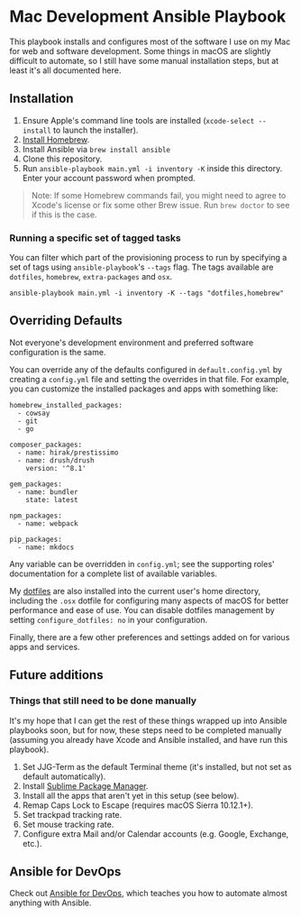 # Mac Development Ansible Playbook

This playbook installs and configures most of the software I use on my Mac for web and software development. Some things in macOS are slightly difficult to automate, so I still have some manual installation steps, but at least it's all documented here.

## Installation

  1. Ensure Apple's command line tools are installed (`xcode-select --install` to launch the installer).
  2. [Install Homebrew](https://brew.sh).
  3. Install Ansible via `brew install ansible`
  3. Clone this repository.
  4. Run `ansible-playbook main.yml -i inventory -K` inside this directory. Enter your account password when prompted.

> Note: If some Homebrew commands fail, you might need to agree to Xcode's license or fix some other Brew issue. Run `brew doctor` to see if this is the case.

### Running a specific set of tagged tasks

You can filter which part of the provisioning process to run by specifying a set of tags using `ansible-playbook`'s `--tags` flag. The tags available are `dotfiles`, `homebrew`, `extra-packages` and `osx`.

    ansible-playbook main.yml -i inventory -K --tags "dotfiles,homebrew"

## Overriding Defaults

Not everyone's development environment and preferred software configuration is the same.

You can override any of the defaults configured in `default.config.yml` by creating a `config.yml` file and setting the overrides in that file. For example, you can customize the installed packages and apps with something like:

    homebrew_installed_packages:
      - cowsay
      - git
      - go
    
    composer_packages:
      - name: hirak/prestissimo
      - name: drush/drush
        version: '^8.1'
    
    gem_packages:
      - name: bundler
        state: latest
    
    npm_packages:
      - name: webpack
    
    pip_packages:
      - name: mkdocs

Any variable can be overridden in `config.yml`; see the supporting roles' documentation for a complete list of available variables.

My [dotfiles](https://github.com/skarppion101/dotfiles) are also installed into the current user's home directory, including the `.osx` dotfile for configuring many aspects of macOS for better performance and ease of use. You can disable dotfiles management by setting `configure_dotfiles: no` in your configuration.

Finally, there are a few other preferences and settings added on for various apps and services.

## Future additions

### Things that still need to be done manually

It's my hope that I can get the rest of these things wrapped up into Ansible playbooks soon, but for now, these steps need to be completed manually (assuming you already have Xcode and Ansible installed, and have run this playbook).

  1. Set JJG-Term as the default Terminal theme (it's installed, but not set as default automatically).
  2. Install [Sublime Package Manager](http://sublime.wbond.net/installation).
  3. Install all the apps that aren't yet in this setup (see below).
  4. Remap Caps Lock to Escape (requires macOS Sierra 10.12.1+).
  5. Set trackpad tracking rate.
  6. Set mouse tracking rate.
  7. Configure extra Mail and/or Calendar accounts (e.g. Google, Exchange, etc.).

## Ansible for DevOps

Check out [Ansible for DevOps](https://www.ansiblefordevops.com/), which teaches you how to automate almost anything with Ansible.
